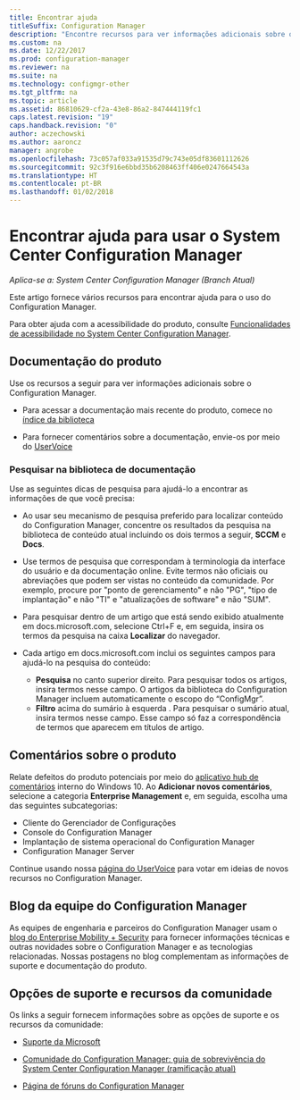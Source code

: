 ```yaml
---
title: Encontrar ajuda
titleSuffix: Configuration Manager
description: "Encontre recursos para ver informações adicionais sobre o System Center Configuration Manager."
ms.custom: na
ms.date: 12/22/2017
ms.prod: configuration-manager
ms.reviewer: na
ms.suite: na
ms.technology: configmgr-other
ms.tgt_pltfrm: na
ms.topic: article
ms.assetid: 86810629-cf2a-43e8-86a2-847444119fc1
caps.latest.revision: "19"
caps.handback.revision: "0"
author: aczechowski
ms.author: aaroncz
manager: angrobe
ms.openlocfilehash: 73c057af033a91535d79c743e05df83601112626
ms.sourcegitcommit: 92c3f916e6bbd35b6208463ff406e0247664543a
ms.translationtype: HT
ms.contentlocale: pt-BR
ms.lasthandoff: 01/02/2018
---
```

# <a name="find-help-for-using-system-center-configuration-manager"></a>Encontrar ajuda para usar o System Center Configuration Manager

*Aplica-se a: System Center Configuration Manager (Branch Atual)*

Este artigo fornece vários recursos para encontrar ajuda para o uso do Configuration Manager.  

Para obter ajuda com a acessibilidade do produto, consulte [Funcionalidades de acessibilidade no System Center Configuration Manager](../../core/understand/accessibility-features.md).


##  <a name="bkmk_Info"></a> Documentação do produto  
 Use os recursos a seguir para ver informações adicionais sobre o Configuration Manager.  

-   Para acessar a documentação mais recente do produto, comece no [índice da biblioteca](https://docs.microsoft.com/sccm/)

-   Para fornecer comentários sobre a documentação, envie-os por meio do [UserVoice](https://configurationmanager.uservoice.com/forums/300492-ideas/category/112371-documentation)  


###  <a name="BKMK_SearchTips"></a> Pesquisar na biblioteca de documentação  
 Use as seguintes dicas de pesquisa para ajudá-lo a encontrar as informações de que você precisa:  

-   Ao usar seu mecanismo de pesquisa preferido para localizar conteúdo do Configuration Manager, concentre os resultados da pesquisa na biblioteca de conteúdo atual incluindo os dois termos a seguir, **SCCM** e **Docs**.

-   Use termos de pesquisa que correspondam à terminologia da interface do usuário e da documentação online. Evite termos não oficiais ou abreviações que podem ser vistas no conteúdo da comunidade. Por exemplo, procure por "ponto de gerenciamento" e não "PG", "tipo de implantação" e não "TI" e "atualizações de software" e não "SUM".  

-   Para pesquisar dentro de um artigo que está sendo exibido atualmente em docs.microsoft.com, selecione Ctrl+F e, em seguida, insira os termos da pesquisa na caixa **Localizar** do navegador. 

-   Cada artigo em docs.microsoft.com inclui os seguintes campos para ajudá-lo na pesquisa do conteúdo:
    - **Pesquisa** no canto superior direito. Para pesquisar todos os artigos, insira termos nesse campo. O artigos da biblioteca do Configuration Manager incluem automaticamente o escopo do “ConfigMgr”.
    - **Filtro** acima do sumário à esquerda . Para pesquisar o sumário atual, insira termos nesse campo. Esse campo só faz a correspondência de termos que aparecem em títulos de artigo. 


## <a name="product-feedback"></a>Comentários sobre o produto
Relate defeitos do produto potenciais por meio do [aplicativo hub de comentários](https://support.microsoft.com/en-us/help/4021566/windows-10-send-feedback-to-microsoft-with-feedback-hub-app) interno do Windows 10. Ao **Adicionar novos comentários**, selecione a categoria **Enterprise Management** e, em seguida, escolha uma das seguintes subcategorias:
 - Cliente do Gerenciador de Configurações
 - Console do Configuration Manager
 - Implantação de sistema operacional do Configuration Manager
 - Configuration Manager Server

Continue usando nossa [página do UserVoice](http://configurationmanager.uservoice.com/) para votar em ideias de novos recursos no Configuration Manager.


##  <a name="BKMK_ProductGroupBlog"></a> Blog da equipe do Configuration Manager  
 As equipes de engenharia e parceiros do Configuration Manager usam o [blog do Enterprise Mobility + Security](https://cloudblogs.microsoft.com/enterprisemobility/?product=system-center-configuration-manager) para fornecer informações técnicas e outras novidades sobre o Configuration Manager e as tecnologias relacionadas. Nossas postagens no blog complementam as informações de suporte e documentação do produto.  


##  <a name="BKMK_SupportOptions"></a> Opções de suporte e recursos da comunidade  
 Os links a seguir fornecem informações sobre as opções de suporte e os recursos da comunidade:  

-   [Suporte da Microsoft](http://go.microsoft.com/fwlink/?LinkId=243064)  

-   [Comunidade do Configuration Manager: guia de sobrevivência do System Center Configuration Manager (ramificação atual)](http://social.technet.microsoft.com/wiki/contents/articles/33035.system-center-configuration-manager-current-branch-survival-guide.aspx )  

-   [Página de fóruns do Configuration Manager](https://social.technet.microsoft.com/Forums/en-US/home?category=ConfigMgrCB)  
    <!-- NOTE: the above URL requires "en-US" for the category to work -->